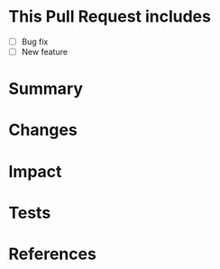 # This Pull Request includes

- [ ] Bug fix
- [ ] New feature

# Summary

# Changes

# Impact

# Tests

# References
